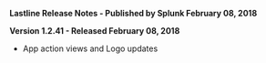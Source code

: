 **Lastline Release Notes - Published by Splunk February 08, 2018**


**Version 1.2.41 - Released February 08, 2018**

* App action views and Logo updates
